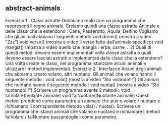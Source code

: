 ## abstract-animals

Esercizio 1 : Classi astratte
Dobbiamo realizzare un programma che rappresenti il regno animale.
Creiamo quindi una classe astratta Animale e delle classi che la estendono : Cane, Passerotto, Aquila, Delfino
Vogliamo che gli animali abbiano i seguenti metodi:
void dormi() (mostra a video “Zzz”)
void verso() (mostra a video il verso fatto dall'animale specifico)
void mangia() (mostra a video quello che mangia : erba, carne, ...?)
Quali di questi metodi devono essere implementati nella classe astratta e quali devono essere lasciati astratti e implementati dalle classi che la estendono?
Una volta create le classi, nel programma istanziare alcuni animali e utilizzare i metodi implementati.
Esercizio 2 : Interfacce
Alcuni degli animali che abbiamo creato volano, altri nuotano.
Gli animali che volano hanno il seguente metodo :
void vola() (mostra a video “Sto volando!!!”)
Gli animali che nuotano hanno il seguente metodo :
void nuota() (mostra a video “Sto nuotando!!!”)
Scrivere un programma avente 2 metodi :
void faiVolare(IVolante animale)
void faiNuotare(INuotante animale)
Questi metodi prendono come parametro un animale che può o volare / nuotare e richiamano il corrispondente metodo vola() / nuota().
Scrivere un programma che istanzi animali che volano o nuotano e richiamare i metodi faiVolare / faiNuotare passandoglieli come parametro.
